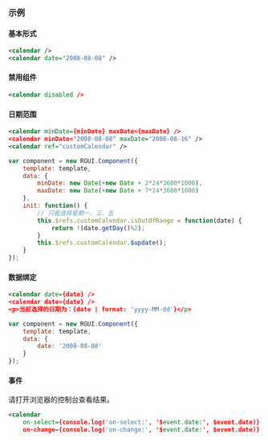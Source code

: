 ### 示例
#### 基本形式

<div class="m-example"></div>

```xml
<calendar />
<calendar date="2008-08-08" />
```

#### 禁用组件

<div class="m-example"></div>

```xml
<calendar disabled />
```

#### 日期范围

<div class="m-example"></div>

```xml
<calendar minDate={minDate} maxDate={maxDate} />
<calendar minDate="2008-08-08" maxDate="2008-08-16" />
<calendar ref="customCalendar" />
```

```javascript
var component = new RGUI.Component({
    template: template,
    data: {
        minDate: new Date(+new Date + 2*24*3600*1000),
        maxDate: new Date(+new Date + 7*24*3600*1000)
    },
    init: function() {
        // 只能选择星期一、三、五
        this.$refs.customCalendar.isOutOfRange = function(date) {
            return !(date.getDay()%2);
        }
        this.$refs.customCalendar.$update();
    }
});
```

#### 数据绑定

<div class="m-example"></div>

```xml
<calendar date={date} />
<calendar date={date} />
<p>当前选择的日期为：{date | format: 'yyyy-MM-dd'}</p>
```

```javascript
var component = new RGUI.Component({
    template: template,
    data: {
        date: '2008-08-08'
    }
});
```

#### 事件

请打开浏览器的控制台查看结果。

<div class="m-example"></div>

```xml
<calendar
    on-select={console.log('on-select:', '$event.date:', $event.date)}
    on-change={console.log('on-change:', '$event.date:', $event.date)} />
```
